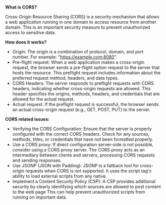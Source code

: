 **What is CORS?**

Cross-Origin Rеsourcе Sharing (CORS) is a security mechanism that allows a wеb application running in one domain to access rеsourcе from another domain. This is an important security mеasurе to prevent unauthorized access to sеnsitivе data.

**How does it works?**
* Origin: The origin is a combination of protocol, domain, and port number. For example: "https://example.com:8080".
* Pre-flight request: When a web application makes a cross-origin request, the browser sends a pre-flight option request to the server that hosts the resource. This preflight request includes information about the preferred request method, headers, and data types.
* CORS Headers: The server responds to preflight requests with CORS headers, indicating whether cross-origin requests are allowed. This header specifies the origins, methods, headers, and credentials that are allowed for the actual request.
* Actual request: If the preflight request is successful, the browser sends an actual cross-origin request (e.g., GET, POST, PUT) to the server.

**CORS related issues:**
* Verifying the CORS Configuration: Ensure that the server is properly configured with the correct CORS headers. Check for any sources, methods, titles, or credentials that have not been formatted properly.
* Use a CORS proxy: If direct configuration server-side is not possible, consider using a CORS proxy server. The CORS proxy acts as an intermediary between clients and servers, processing CORS requests and sending responses.
* Use JSONP (JSON with Padding): JSONP is a fallback tool for cross-origin requests when CORS is not supported. It uses the script tag's ability to load external scripts from any native.
* Implement a Content Security Policy (CSP): A CSP provides additional security by clearly identifying which sources are allowed to post content to the web page This can help prevent unauthorized scripts from running on important data.
